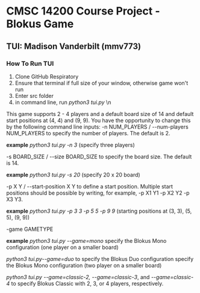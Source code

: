 # CMSC 14200 Course Project - Blokus Game
## TUI: Madison Vanderbilt (mmv773)

### How To Run TUI
1. Clone GitHub Respiratory
2. Ensure that terminal if full size of your window, otherwise game won't run
3. Enter src folder
4. in command line, run *python3 tui.py* \n


This game supports 2 - 4 players and a default board size of 14 and default start positions at (4, 4) and (9, 9). You have the opportunity to change this by the following command line inputs:
-n NUM_PLAYERS / --num-players NUM_PLAYERS to specify the number of players. The default is 2.

**example** *python3 tui.py -n 3* (specify three players)

-s BOARD_SIZE / --size BOARD_SIZE to specify the board size. The default is 14.

**example** *python3 tui.py -s 20* (specify 20 x 20 board)

-p X Y / --start-position X Y to define a start position. Multiple start positions should be possible by writing, for example, -p X1 Y1 -p X2 Y2 -p X3 Y3.

**example** *python3 tui.py -p 3 3 -p 5 5 -p 9 9* (starting positions at (3, 3), (5, 5), (9, 9))

-game GAMETYPE

**example** 
*python3 tui.py --game=mono* specify the Blokus Mono configuration (one player on a smaller board)

*python3 tui.py--game=duo* to specify the Blokus Duo configuration specify the Blokus Mono configuration (two player on a smaller board)

*python3 tui.py --game=classic-2, --game=classic-3*, and *--game=classic-4* to specify Blokus Classic with 2, 3, or 4 players, respectively.


